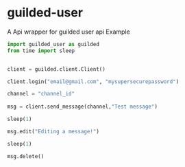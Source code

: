 # guilded-user
A Api wrapper for guilded user api 
Example
```python
import guilded_user as guilded
from time import sleep


client = guilded.client.Client()

client.login("email@gmail.com", "mysupersecurepassword")

channel = "channel_id"
    
msg = client.send_message(channel,"Test message")

sleep(1)

msg.edit("Editing a message!")

sleep(1)

msg.delete()
```
